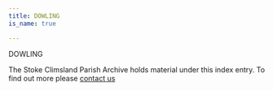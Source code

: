 ```yaml
---
title: DOWLING
is_name: true

---
```


DOWLING


The Stoke Climsland Parish Archive holds material under this index entry. To find out more please [contact us](/contact/)

